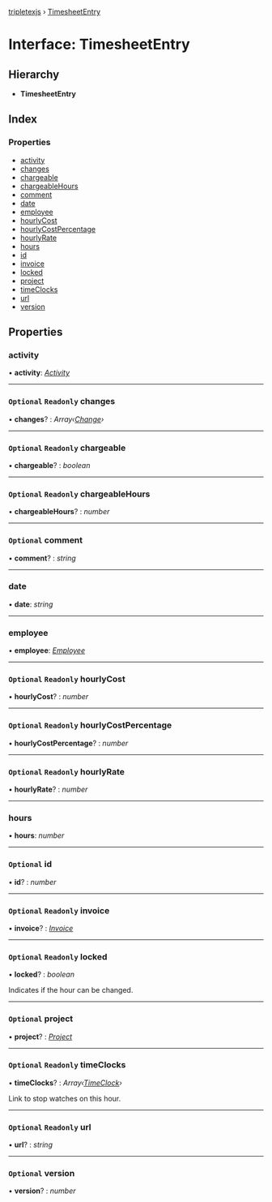 [tripletexjs](../README.md) › [TimesheetEntry](timesheetentry.md)

# Interface: TimesheetEntry

## Hierarchy

* **TimesheetEntry**

## Index

### Properties

* [activity](timesheetentry.md#activity)
* [changes](timesheetentry.md#optional-readonly-changes)
* [chargeable](timesheetentry.md#optional-readonly-chargeable)
* [chargeableHours](timesheetentry.md#optional-readonly-chargeablehours)
* [comment](timesheetentry.md#optional-comment)
* [date](timesheetentry.md#date)
* [employee](timesheetentry.md#employee)
* [hourlyCost](timesheetentry.md#optional-readonly-hourlycost)
* [hourlyCostPercentage](timesheetentry.md#optional-readonly-hourlycostpercentage)
* [hourlyRate](timesheetentry.md#optional-readonly-hourlyrate)
* [hours](timesheetentry.md#hours)
* [id](timesheetentry.md#optional-id)
* [invoice](timesheetentry.md#optional-readonly-invoice)
* [locked](timesheetentry.md#optional-readonly-locked)
* [project](timesheetentry.md#optional-project)
* [timeClocks](timesheetentry.md#optional-readonly-timeclocks)
* [url](timesheetentry.md#optional-readonly-url)
* [version](timesheetentry.md#optional-version)

## Properties

###  activity

• **activity**: *[Activity](../modules/activity.md)*

___

### `Optional` `Readonly` changes

• **changes**? : *Array‹[Change](../modules/change.md)›*

___

### `Optional` `Readonly` chargeable

• **chargeable**? : *boolean*

___

### `Optional` `Readonly` chargeableHours

• **chargeableHours**? : *number*

___

### `Optional` comment

• **comment**? : *string*

___

###  date

• **date**: *string*

___

###  employee

• **employee**: *[Employee](../modules/employee.md)*

___

### `Optional` `Readonly` hourlyCost

• **hourlyCost**? : *number*

___

### `Optional` `Readonly` hourlyCostPercentage

• **hourlyCostPercentage**? : *number*

___

### `Optional` `Readonly` hourlyRate

• **hourlyRate**? : *number*

___

###  hours

• **hours**: *number*

___

### `Optional` id

• **id**? : *number*

___

### `Optional` `Readonly` invoice

• **invoice**? : *[Invoice](../modules/invoice.md)*

___

### `Optional` `Readonly` locked

• **locked**? : *boolean*

Indicates if the hour can be changed.

___

### `Optional` project

• **project**? : *[Project](../modules/project.md)*

___

### `Optional` `Readonly` timeClocks

• **timeClocks**? : *Array‹[TimeClock](timeclock.md)›*

Link to stop watches on this hour.

___

### `Optional` `Readonly` url

• **url**? : *string*

___

### `Optional` version

• **version**? : *number*
